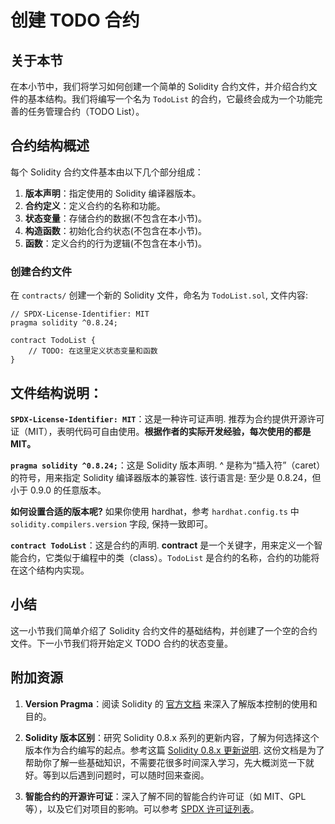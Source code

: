 # 创建 TODO 合约

## 关于本节

在本小节中，我们将学习如何创建一个简单的 Solidity 合约文件，并介绍合约文件的基本结构。我们将编写一个名为 `TodoList` 的合约，它最终会成为一个功能完善的任务管理合约（TODO List）。

## 合约结构概述

每个 Solidity 合约文件基本由以下几个部分组成：

1. **版本声明**：指定使用的 Solidity 编译器版本。
2. **合约定义**：定义合约的名称和功能。
3. **状态变量**：存储合约的数据(不包含在本小节)。
4. **构造函数**：初始化合约状态(不包含在本小节)。
5. **函数**：定义合约的行为逻辑(不包含在本小节)。

### 创建合约文件

在 `contracts/` 创建一个新的 Solidity 文件，命名为 `TodoList.sol`, 文件内容:

```solidity
// SPDX-License-Identifier: MIT
pragma solidity ^0.8.24;

contract TodoList {
    // TODO: 在这里定义状态变量和函数
}
```

## 文件结构说明：

**`SPDX-License-Identifier: MIT`**：这是一种许可证声明. 推荐为合约提供开源许可证（MIT），表明代码可自由使用。**根据作者的实际开发经验，每次使用的都是 MIT。**

**`pragma solidity ^0.8.24;`**：这是 Solidity 版本声明. ^ 是称为“插入符”（caret）的符号，用来指定 Solidity 编译器版本的兼容性. 该行语言是: 至少是 0.8.24，但 小于 0.9.0 的任意版本。

**如何设置合适的版本呢?** 如果你使用 hardhat，参考 `hardhat.config.ts` 中 `solidity.compilers.version` 字段, 保持一致即可。

**`contract TodoList`**：这是合约的声明. **contract** 是一个关键字，用来定义一个智能合约，它类似于编程中的类（class）。`TodoList` 是合约的名称，合约的功能将在这个结构内实现。

## 小结

这一小节我们简单介绍了 Solidity 合约文件的基础结构，并创建了一个空的合约文件。下一小节我们将开始定义 TODO 合约的状态变量。

## 附加资源

1. **Version Pragma**：阅读 Solidity 的 [官方文档](https://docs.soliditylang.org/en/v0.8.27/layout-of-source-files.html#pragma) 来深入了解版本控制的使用和目的。

2. **Solidity 版本区别**：研究 Solidity 0.8.x 系列的更新内容，了解为何选择这个版本作为合约编写的起点。参考这篇 [Solidity 0.8.x 更新说明](https://docs.soliditylang.org/en/v0.8.27/080-breaking-changes.html). 这份文档是为了帮助你了解一些基础知识，不需要花很多时间深入学习，先大概浏览一下就好。等到以后遇到问题时，可以随时回来查阅。

3. **智能合约的开源许可证**：深入了解不同的智能合约许可证（如 MIT、GPL 等），以及它们对项目的影响。可以参考 [SPDX 许可证列表](https://spdx.org/licenses/)。
